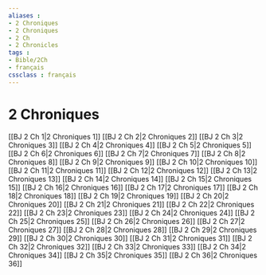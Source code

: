 ```yaml
---
aliases : 
- 2 Chroniques
- 2 Chroniques
- 2 Ch
- 2 Chronicles
tags : 
- Bible/2Ch
- français
cssclass : français
---
```


# 2 Chroniques

[[BJ 2 Ch 1|2 Chroniques 1]]
[[BJ 2 Ch 2|2 Chroniques 2]]
[[BJ 2 Ch 3|2 Chroniques 3]]
[[BJ 2 Ch 4|2 Chroniques 4]]
[[BJ 2 Ch 5|2 Chroniques 5]]
[[BJ 2 Ch 6|2 Chroniques 6]]
[[BJ 2 Ch 7|2 Chroniques 7]]
[[BJ 2 Ch 8|2 Chroniques 8]]
[[BJ 2 Ch 9|2 Chroniques 9]]
[[BJ 2 Ch 10|2 Chroniques 10]]
[[BJ 2 Ch 11|2 Chroniques 11]]
[[BJ 2 Ch 12|2 Chroniques 12]]
[[BJ 2 Ch 13|2 Chroniques 13]]
[[BJ 2 Ch 14|2 Chroniques 14]]
[[BJ 2 Ch 15|2 Chroniques 15]]
[[BJ 2 Ch 16|2 Chroniques 16]]
[[BJ 2 Ch 17|2 Chroniques 17]]
[[BJ 2 Ch 18|2 Chroniques 18]]
[[BJ 2 Ch 19|2 Chroniques 19]]
[[BJ 2 Ch 20|2 Chroniques 20]]
[[BJ 2 Ch 21|2 Chroniques 21]]
[[BJ 2 Ch 22|2 Chroniques 22]]
[[BJ 2 Ch 23|2 Chroniques 23]]
[[BJ 2 Ch 24|2 Chroniques 24]]
[[BJ 2 Ch 25|2 Chroniques 25]]
[[BJ 2 Ch 26|2 Chroniques 26]]
[[BJ 2 Ch 27|2 Chroniques 27]]
[[BJ 2 Ch 28|2 Chroniques 28]]
[[BJ 2 Ch 29|2 Chroniques 29]]
[[BJ 2 Ch 30|2 Chroniques 30]]
[[BJ 2 Ch 31|2 Chroniques 31]]
[[BJ 2 Ch 32|2 Chroniques 32]]
[[BJ 2 Ch 33|2 Chroniques 33]]
[[BJ 2 Ch 34|2 Chroniques 34]]
[[BJ 2 Ch 35|2 Chroniques 35]]
[[BJ 2 Ch 36|2 Chroniques 36]]
